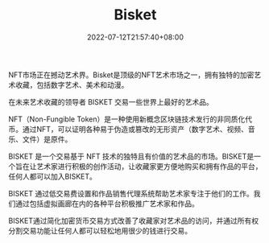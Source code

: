 ﻿---
weight: 
title: "Bisket"
description: "The NFT marketplace is shaking the art world. Bisket is one of the top NFT art marketplaces with unique collections of crypto art, including digital art, fine art, and anime."
date: 2022-07-12T21:57:40+08:00
lastmod: 2022-07-12T16:45:40+08:00
draft: false
authors: ["qianxun"]
featuredImage: "148.jpg"
link: "https://bisket.art/"
tags: ["Bisket","交易所"]
categories: ["navigation"]
navigation: ["交易所"]
lightgallery: true
toc: true
pinned: false
recommend: false
recommend1: false
---

NFT市场正在撼动艺术界。Bisket是顶级的NFT艺术市场之一，拥有独特的加密艺术收藏，包括数字艺术、美术和动漫。

在未来艺术收藏的领导者 BISKET 交易一些世界上最好的艺术品。

NFT（Non-Fungible Token）是一种使用新概念区块链技术发行的非同质化代币。通过NFT，可以证明各种易于伪造或篡改的无形资产（数字艺术、视频、音乐、文件）是原件。

BISKET 是一个交易基于 NFT 技术的独特且有价值的艺术品的市场。BISKET是一个旨在让艺术家进行积极的创作活动，让收藏家更方便地购买和拥有作品的平台，任何人都可以加入BISKET。

BISKET 通过低交易费设置和作品销售代理系统帮助艺术家专注于他们的工作。我们通过包括虚拟画廊在内的各种平台积极推广艺术家和作品。

BISKET通过简化加密货币交易方式改善了收藏家对艺术品的访问，并通过所有权分割交易功能让任何人都可以轻松地用很少的钱进行交易。